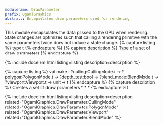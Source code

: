 ```yaml
---
modulename: DrawParameter 
prefix: OgamlGraphics
abstract: Encapsulates draw parameters used for rendering 
---
```



This module encapsulates the data passed to the GPU when rendering.
 State changes are optimized such that calling a rendering primitive
 with the same parameters twice does not induce a state change. 
{% capture listing %}
type t
{% endcapture %}
{% capture description %}
Type of a set of draw parameters 
{% endcapture %}

{% include docelem.html listing=listing description=description  %}

{% capture listing %}
val make : ?culling:CullingMode.t -> ?polygon:PolygonMode.t -> ?depth_test:bool -> ?blend_mode:BlendMode.t -> ?viewport:Viewport.t -> unit -> t
{% endcapture %}
{% capture description %}
Creates a set of draw parameters
     *     *     * 
{% endcapture %}

{% include docelem.html listing=listing description=description  related="OgamlGraphics.DrawParameter.CullingMode" related="OgamlGraphics.DrawParameter.PolygonMode" related="OgamlGraphics.DrawParameter.Viewport" related="OgamlGraphics.DrawParameter.BlendMode" %}

